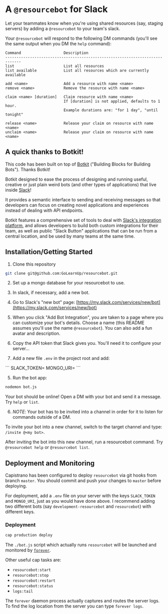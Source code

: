 # A `@resourcebot` for Slack

Let your teammates know when you're using shared resources (say, staging servers)
by adding a `@resourcebot` to your team's slack.

Your `@resourcebot` will respond to the following DM commands (you'll see the same
output when you DM the `help` command):

```
Command                   Description
-----------------------------------------------------------------------------
list                      List all resources
list available            List all resources which are currently available

add <name>                Add a resource with name <name>
remove <name>             Remove the resource with name <name>

claim <name> [duration]   Claim resource with name <name>
                          If [duration] is not applied, defaults to 1 hour.
                          Example durations are: "for 1 day", "until tonight"

release <name>            Release your claim on resource with name <name>
unclaim <name>            Release your claim on resource with name <name>
```

## A quick thanks to Botkit!

This code has been built on top of [Botkit](http://howdy.ai/botkit) ("Building
Blocks for Building Bots"). Thanks Botkit!

Botkit designed to ease the process of designing and running useful, creative or
just plain weird bots (and other types of applications) that live inside [Slack](http://slack.com)!

It provides a semantic interface to sending and receiving messages
so that developers can focus on creating novel applications and experiences
instead of dealing with API endpoints.

Botkit features a comprehensive set of tools
to deal with [Slack's integration platform](http://api.slack.com), and allows
developers to build both custom integrations for their
team, as well as public "Slack Button" applications that can be
run from a central location, and be used by many teams at the same time.

## Installation/Getting Started

1. Clone this repository

  ```sh
  git clone git@github.com:GoLearnUp/resourcebot.git
  ```

2. Set up a mongo database for your resourcebot to use.

3. In slack, if necessary, add a new bot.

  1. Go to Slack's "new bot" page: [https://my.slack.com/services/new/bot](https://my.slack.com/services/new/bot)

  2. When you click "Add Bot Integration", you are taken to a page where you can customize your bot's details. Choose a name (this README assumes you'll use the name `@resourcebot`). You can also add a fun avatar and description.

  3. Copy the API token that Slack gives you. You'll need it to configure your server...

4. Add a new file `.env` in the project root and add:

  <a name="dotenv" />
  ```
  SLACK_TOKEN=<REPLACE_THIS_WITH_YOUR_SLACK_API_TOKEN>
  MONGO_URI=<REPLACE_THIS_WITH_YOUR_MONGO_CONNECTION_URI>
  ```

5. Run the bot app:

  ```bash
  nodemon bot.js
  ```

  Your bot should be online! Open a DM with your bot and send it a message. Try `help` or `list`.

6. _NOTE_: Your bot has to be invited into a channel in order for it to listen for commands outside of a DM.

  To invite your bot into a new channel, switch to the target channel and type: `/invite @<my bot>`.

  After inviting the bot into this new channel, run a resourcebot command. Try `@resourcebot help` or `@resourcebot list`.

## Deployment and Monitoring

Capistrano has been configured to deploy `resourcebot` via git hooks from branch `master`. You should commit and push your changes to `master` before deploying.

For deployment, add a `.env` file on your server with the keys `SLACK_TOKEN` and `MONGO_URI`, just as you would have done above. I recommend adding two different bots (say `development-resourcebot` and `resourcebot`) with different keys.

### Deployment

```sh
cap production deploy
```

The `./bot.js` script which actually runs `resourcebot` will be launched and monitored by [`forever`](https://github.com/foreverjs/forever).

Other useful cap tasks are:

* `resourcebot:start`
* `resourcebot:stop`
* `resourcebot:restart`
* `resourcebot:status`
* `logs:tail`

The `forever` daemon process actually captures and routes the server logs. To find the log location from the server you can type `forever logs`.
